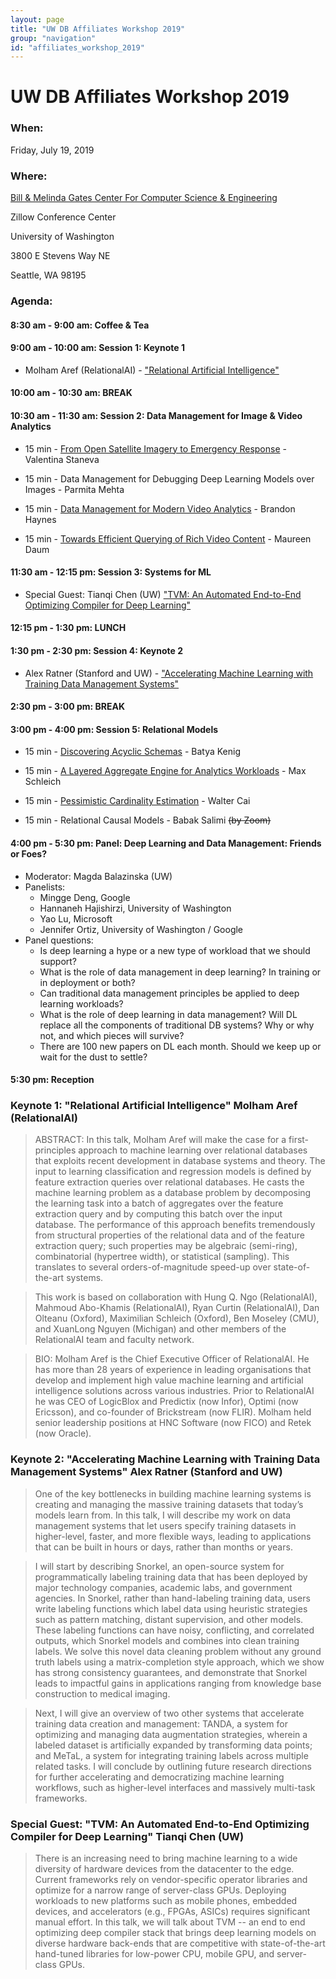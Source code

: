 ```yaml
---
layout: page
title: "UW DB Affiliates Workshop 2019"
group: "navigation"
id: "affiliates_workshop_2019"
---
```


# UW DB Affiliates Workshop 2019

### **When**:
Friday, July 19, 2019

### **Where**:
[Bill & Melinda Gates Center For Computer Science & Engineering](https://www.washington.edu/maps/#!/cse2)

Zillow Conference Center

University of Washington

3800 E Stevens Way NE

Seattle, WA 98195

### **Agenda**:


#### 8:30 am - 9:00 am: Coffee & Tea

#### 9:00 am - 10:00 am: Session 1: Keynote 1
- Molham Aref (RelationalAI) - ["Relational Artificial Intelligence"](slides/molham-aref.pdf)

#### 10:00 am - 10:30 am: BREAK

#### 10:30 am - 11:30 am: Session 2: Data Management for Image & Video Analytics
- 15 min - [From Open Satellite Imagery to Emergency Response](slides/valentina-staneva.pdf) - Valentina Staneva

- 15 min - Data Management for Debugging Deep Learning Models over Images - Parmita Mehta

- 15 min - [Data Management for Modern Video Analytics](slides/brandon-haynes.pdf) - Brandon Haynes

- 15 min - [Towards Efficient Querying of Rich Video Content](slides/maureen-daum.pptx) - Maureen Daum

#### 11:30 am - 12:15 pm: Session 3: Systems for ML
- Special Guest: Tianqi Chen (UW) ["TVM: An Automated End-to-End Optimizing Compiler for Deep Learning"](slides/tianqi-chen.pdf)

#### 12:15 pm - 1:30 pm: LUNCH

#### 1:30 pm - 2:30 pm: Session 4: Keynote 2
- Alex Ratner (Stanford and UW) - ["Accelerating Machine Learning with Training Data Management Systems"](slides/alex-ratner.pdf)

#### 2:30 pm - 3:00 pm: BREAK

#### 3:00 pm - 4:00 pm: Session 5: Relational Models
- 15 min - [Discovering Acyclic Schemas](slides/batya-kenig.pptx) - Batya Kenig

- 15 min - [A Layered Aggregate Engine for Analytics Workloads](slides/maximilian-schleich.pdf) - Max Schleich

- 15 min - [Pessimistic Cardinality Estimation](slides/walter-cai.pdf) - Walter Cai

- 15 min - Relational Causal Models - Babak Salimi ~~(by Zoom)~~

#### 4:00 pm - 5:30 pm: Panel: Deep Learning and Data Management: Friends or Foes?
- Moderator: Magda Balazinska (UW)
- Panelists:
    - Mingge Deng, Google
    - Hannaneh Hajishirzi, University of Washington
    - Yao Lu, Microsoft
    - Jennifer Ortiz, University of Washington / Google
- Panel questions: 
    - Is deep learning a hype or a new type of workload that we should support?
    - What is the role of data management in deep learning? In training or in deployment or both?
    - Can traditional data management principles be applied to deep learning workloads?
    - What is the role of deep learning in data management? Will DL replace all the components of traditional DB systems? Why or why not, and which pieces will survive?
    - There are 100 new papers on DL each month. Should we keep up or wait for the dust to settle?


#### 5:30 pm: Reception

### **Keynote 1: "Relational Artificial Intelligence" Molham Aref (RelationalAI)**

> ABSTRACT: In this talk, Molham Aref will make the case for a first-principles approach to machine learning over relational databases that exploits recent development in database systems and theory. The input to learning classification and regression models is defined by feature extraction queries over relational databases. He casts the machine learning problem as a database problem by decomposing the learning task into a batch of aggregates over the feature extraction query and by computing this batch over the input database. The performance of this approach benefits tremendously from structural properties of the relational data and of the feature extraction query; such properties may be algebraic (semi-ring), combinatorial (hypertree width), or statistical (sampling). This translates to several orders-of-magnitude speed-up over state-of-the-art systems. 

> This work is based on collaboration with Hung Q. Ngo (RelationalAI), Mahmoud Abo-Khamis (RelationalAI), Ryan Curtin (RelationalAI), Dan Olteanu (Oxford), Maximilian Schleich (Oxford), Ben Moseley (CMU), and XuanLong Nguyen (Michigan) and other members of the RelationalAI team and faculty network.

> BIO: Molham Aref is the Chief Executive Officer of RelationalAI. He has more than 28 years of experience in leading organisations that develop and implement high value machine learning and artificial intelligence solutions across various industries. Prior to RelationalAI he was CEO of LogicBlox and Predictix (now Infor), Optimi (now Ericsson), and co-founder of Brickstream (now FLIR). Molham held senior leadership positions at HNC Software (now FICO) and Retek (now Oracle).

### **Keynote 2: "Accelerating Machine Learning with Training Data Management Systems" Alex Ratner (Stanford and UW)**

> One of the key bottlenecks in building machine learning systems is creating
> and managing the massive training datasets that today’s models learn from. In
> this talk, I will describe my work on data management systems that let users
> specify training datasets in higher-level, faster, and more flexible ways,
> leading to applications that can be built in hours or days, rather than months
> or years.

> I will start by describing Snorkel, an open-source system for programmatically
> labeling training data that has been deployed by major technology companies,
> academic labs, and government agencies. In Snorkel, rather than hand-labeling
> training data, users write labeling functions which label data using heuristic
> strategies such as pattern matching, distant supervision, and other models.
> These labeling functions can have noisy, conflicting, and correlated outputs,
> which Snorkel models and combines into clean training labels. We solve this
> novel data cleaning problem without any ground truth labels using a
> matrix-completion style approach, which we show has strong consistency
> guarantees, and demonstrate that Snorkel leads to impactful gains in
> applications ranging from knowledge base construction to medical imaging.

> Next, I will give an overview of two other systems that accelerate training
> data creation and management: TANDA, a system for optimizing and managing data
> augmentation strategies, wherein a labeled dataset is artificially expanded by
> transforming data points; and MeTaL, a system for integrating training labels
> across multiple related tasks. I will conclude by outlining future research
> directions for further accelerating and democratizing machine learning
> workflows, such as higher-level interfaces and massively multi-task
> frameworks.

### **Special Guest: "TVM: An Automated End-to-End Optimizing Compiler for Deep Learning" Tianqi Chen (UW)**

> There is an increasing need to bring machine learning to a wide diversity of
> hardware devices from the datacenter to the edge. Current frameworks rely on
> vendor-specific operator libraries and optimize for a narrow range of
> server-class GPUs. Deploying workloads to new platforms such as mobile phones,
> embedded devices, and accelerators (e.g., FPGAs, ASICs) requires significant
> manual effort. In this talk, we will talk about TVM -- an end to end
> optimizing deep compiler stack that brings deep learning models on diverse
> hardware back-ends that are competitive with state-of-the-art hand-tuned
> libraries for low-power CPU, mobile GPU, and server-class GPUs.
